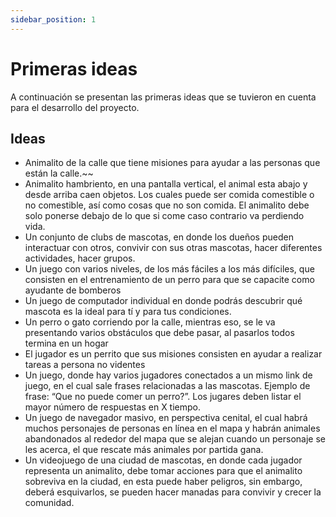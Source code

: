 ```yaml
---
sidebar_position: 1
---
```


# Primeras ideas

A continuación se presentan las primeras ideas que se tuvieron en cuenta para el desarrollo del proyecto.

## Ideas

- Animalito de la calle que tiene misiones para ayudar a las personas que están la calle.~~
- Animalito hambriento, en una pantalla vertical, el animal esta abajo y desde arriba caen objetos. Los cuales puede ser comida comestible o no comestible, así como cosas que no son comida. El animalito debe solo ponerse debajo de lo que si come caso contrario va perdiendo vida.
- Un conjunto de clubs de mascotas, en donde los dueños pueden interactuar con otros, convivir con sus otras mascotas, hacer diferentes actividades, hacer grupos.
- Un juego con varios niveles, de los más fáciles a los más difíciles, que consisten en el entrenamiento de un perro para que se capacite como ayudante de bomberos
- Un juego de computador individual en donde podrás descubrir qué mascota es la ideal para tí y para tus condiciones.
- Un perro o gato corriendo por la calle, mientras eso, se le va presentando varios obstáculos que debe pasar, al pasarlos todos termina en un hogar
- El jugador es un perrito que sus misiones consisten en ayudar a realizar tareas a persona no videntes
- Un juego, donde hay varios jugadores conectados a un mismo link de juego, en el cual sale frases relacionadas a las mascotas. Ejemplo de frase: “Que no puede comer un perro?”. Los jugares deben listar el mayor número de respuestas en X tiempo.
- Un juego de navegador masivo, en perspectiva cenital, el cual habrá muchos personajes de personas en línea en el mapa y habrán animales abandonados al rededor del mapa que se alejan cuando un personaje se les acerca, el que rescate más animales por partida gana.
- Un videojuego de una ciudad de mascotas, en donde cada jugador representa un animalito, debe tomar acciones para que el animalito sobreviva en la ciudad, en esta puede haber peligros, sin embargo, deberá esquivarlos, se pueden hacer manadas para convivir y crecer la comunidad.
